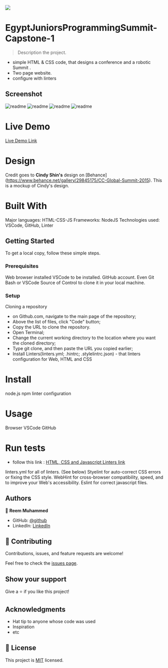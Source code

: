 ![](https://img.shields.io/badge/Microverse-blueviolet)

# EgyptJuniorsProgrammingSummit-Capstone-1

> Description the project.
- simple HTML & CSS code, that designs a conference and a robotic Summit .
- Two page website.
- configure with linters

## Screenshot

![readme](./assets/screenshoots/M1.png)
![readme](./assets/screenshoots/M2.png)
![readme](./assets/screenshoots/D1.png)
![readme](./assets/screenshoots/D2.png)

# Live Demo

[Live Demo Link](https://reemmohamedabdelfatah.github.io/EgyptJuniorsProgrammingSummit-Capstone-1/)

# Design
Credit goes to **Cindy Shin's** design on [Behance] (https://www.behance.net/gallery/29845175/CC-Global-Summit-2015). This is a mockup of Cindy's design.

# Built With
Major languages: HTML-CSS-JS
Frameworks: NodeJS
Technologies used: VSCode, GitHub, Linter


## Getting Started
To get a local copy, follow these simple steps.

### Prerequisites
Web browser installed
VSCode to be installed.
GitHub account.
Even Git Bash or VSCode Source of Control to clone it in your local machine.

### Setup
Cloning a repository
* on Github.com, navigate to the main page of the repository;
* Above the list of files, click "Code" button; 
* Copy the URL to clone the repository.
* Open Terminal;
* Change the current working directory to the location where you want the cloned directory; 
* Type git clone, and then paste the URL you copied earlier; 
* Install Linters(linters.yml; .hintrc; .stylelintrc.json) - that linters configuration for Web, HTML and CSS

# Install

node.js
npm
linter configuration

# Usage

Browser
VSCode
GitHub

# Run tests

- follow this link :
 [HTML, CSS and Javascript Linters link]( https://github.com/microverseinc/linters-config/tree/master/html-css-js)

linters.yml for all of linters. (See below)
Styelint for auto-correct CSS errors or fixing the CSS style.
WebHint for cross-browser compatibility, speed, and to improve your Web's accessibility.
Eslint for correct javascript files.

## Authors

👤 **Reem Muhammed**

- GitHub: [@github](https://github.com/ReemMohamedAbdelfatah)
- LinkedIn: [LinkedIn](https://www.linkedin.com/in/reem-abd-el-fatah-a07543116)

## 🤝 Contributing

Contributions, issues, and feature requests are welcome!

Feel free to check the [issues page](../../issues/).

## Show your support

Give a ⭐️ if you like this project!

## Acknowledgments

- Hat tip to anyone whose code was used
- Inspiration
- etc

## 📝 License

This project is [MIT](./LICENSE) licensed.